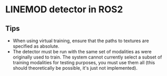 # LINEMOD detector in ROS2

## Tips

 - When using virtual training, ensure that the paths to textures are specified
   as absolute.
 - The detector must be run with the same set of modalities as were originally
   used to train. The system cannot currently select a subset of training
   modalities for testing purposes, you must use them all (this should
   theoretically be possible, it's just not implemented).